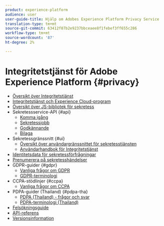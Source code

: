 ```yaml
---
product: experience-platform
audience: user
user-guide-title: Hjälp om Adobes Experience Platform Privacy Service
translation-type: tm+mt
source-git-commit: 63412f07b2e9237bbceaee8f1febef3ff655c286
workflow-type: tm+mt
source-wordcount: '87'
ht-degree: 2%

---
```



# Integritetstjänst för Adobe Experience Platform {#privacy}

* [Översikt över Integritetstjänst](home.md)
* [Integritetstjänst och Experience Cloud-program](experience-cloud-apps.md)
* [Översikt över JS-bibliotek för sekretess](js-library.md)
* Sekretessservice-API {#api}
   * [Komma igång](api/getting-started.md)
   * [Sekretessjobb](api/privacy-jobs.md)
   * [Godkännande](api/consent.md)
   * [Bilaga](api/appendix.md)
* Sekretessgränssnitt {#ui}
   * [Översikt över användargränssnittet för sekretesstjänsten](ui/overview.md)
   * [Användarhandbok för Integritetstjänst](ui/user-guide.md)
* [Identitetsdata för sekretessförfrågningar](identity-data.md)
* [Prenumerera på sekretesshändelser](privacy-events.md)
* GDPR-guider {#gdpr}
   * [Vanliga frågor om GDPR](gdpr/faq.md)
   * [GDPR-terminologi](gdpr/terminology.md)
* CCPA-stödlinjer {#ccpa}
   * [Vanliga frågor om CCPA](ccpa/faq.md)
* PDPA-guider (Thailand) {#pdpa-tha}
   * [PDPA (Thailand) - frågor och svar](./pdpa-tha/faq.md)
   * [PDPA-terminologi (Thailand)](./pdpa-tha/terminology.md)
* [Felsökningsguide](troubleshooting-guide.md)
* [API-referens](https://www.adobe.io/apis/experienceplatform/home/api-reference.html#!acpdr/swagger-specs/privacy-service.yaml)
* [Versionsinformation](release-notes.md)
